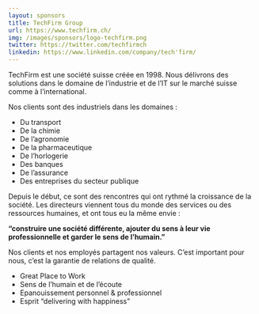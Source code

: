 ```yaml
---
layout: sponsors
title: TechFirm Group
url: https://www.techfirm.ch/
img: /images/sponsors/logo-techfirm.png
twitter: https://twitter.com/techfirmch
linkedin: https://www.linkedin.com/company/tech'firm/
---
```


TechFirm est une société suisse créée en 1998. Nous délivrons des solutions dans le domaine de l’industrie et de l’IT sur le marché suisse comme à l’international.

Nos clients sont des industriels dans les domaines :

* Du transport
* De la chimie
* De l’agronomie
* De la pharmaceutique
* De l’horlogerie
* Des banques
* De l’assurance
* Des entreprises du secteur publique

Depuis le début, ce sont des rencontres qui ont rythmé la croissance de la société. Les directeurs viennent tous du monde des services ou des ressources humaines, et ont tous eu la même envie :

**“construire une société différente, ajouter du sens à leur vie professionnelle et garder le sens de l’humain.”**

Nos clients et nos employés partagent nos valeurs. C’est important pour nous, c’est la garantie de relations de qualité.

* Great Place to Work
* Sens de l’humain et de l’écoute
* Epanouissement personnel & professionnel
* Esprit “delivering with happiness”

